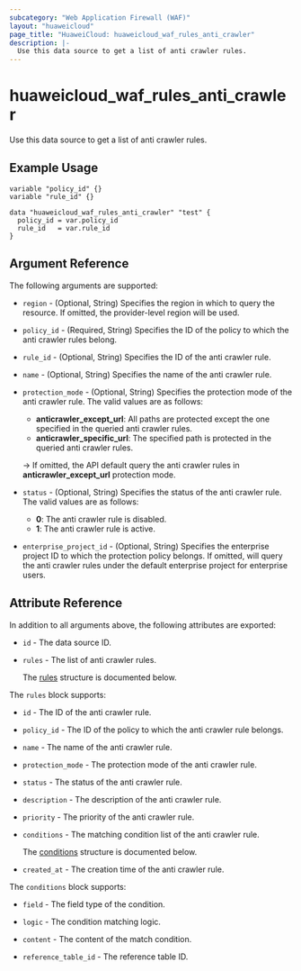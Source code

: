 ```yaml
---
subcategory: "Web Application Firewall (WAF)"
layout: "huaweicloud"
page_title: "HuaweiCloud: huaweicloud_waf_rules_anti_crawler"
description: |-
  Use this data source to get a list of anti crawler rules.
---
```


# huaweicloud_waf_rules_anti_crawler

Use this data source to get a list of anti crawler rules.

## Example Usage

```hcl
variable "policy_id" {}
variable "rule_id" {}

data "huaweicloud_waf_rules_anti_crawler" "test" {
  policy_id = var.policy_id
  rule_id   = var.rule_id
}
```

## Argument Reference

The following arguments are supported:

* `region` - (Optional, String) Specifies the region in which to query the resource.
  If omitted, the provider-level region will be used.

* `policy_id` - (Required, String) Specifies the ID of the policy to which the anti crawler rules belong.

* `rule_id` - (Optional, String) Specifies the ID of the anti crawler rule.

* `name` - (Optional, String) Specifies the name of the anti crawler rule.

* `protection_mode` - (Optional, String) Specifies the protection mode of the anti crawler rule.
  The valid values are as follows:
  + **anticrawler_except_url**: All paths are protected except the one specified in the queried anti crawler rules.
  + **anticrawler_specific_url**: The specified path is protected in the queried anti crawler rules.
  
  -> If omitted, the API default query the anti crawler rules in **anticrawler_except_url** protection mode.

* `status` - (Optional, String) Specifies the status of the anti crawler rule.
  The valid values are as follows:
  + **0**: The anti crawler rule is disabled.
  + **1**: The anti crawler rule is active.

* `enterprise_project_id` - (Optional, String) Specifies the enterprise project ID to which the protection policy belongs.
  If omitted, will query the anti crawler rules under the default enterprise project for enterprise users.

## Attribute Reference

In addition to all arguments above, the following attributes are exported:

* `id` - The data source ID.

* `rules` - The list of anti crawler rules.

  The [rules](#rules_struct) structure is documented below.

<a name="rules_struct"></a>
The `rules` block supports:

* `id` - The ID of the anti crawler rule.

* `policy_id` - The ID of the policy to which the anti crawler rule belongs.

* `name` - The name of the anti crawler rule.

* `protection_mode` - The protection mode of the anti crawler rule.

* `status` - The status of the anti crawler rule.

* `description` - The description of the anti crawler rule.

* `priority` - The priority of the anti crawler rule.

* `conditions` - The matching condition list of the anti crawler rule.

  The [conditions](#rules_conditions_struct) structure is documented below.

* `created_at` - The creation time of the anti crawler rule.

<a name="rules_conditions_struct"></a>
The `conditions` block supports:

* `field` - The field type of the condition.

* `logic` - The condition matching logic.

* `content` - The content of the match condition.

* `reference_table_id` - The reference table ID.
